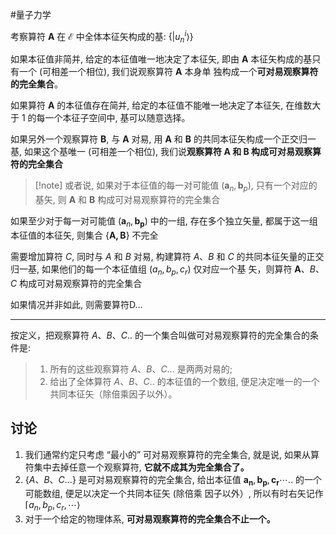 #量子力学 

考察算符 $\boldsymbol{A}$ 在 $\mathcal{E}$ 中全体本征矢构成的基: $\left\{\left|u_n^i\right\rangle\right\}$

如果本征值非简并, 给定的本征值唯一地决定了本征矢, 即由 $\boldsymbol{A}$ 本征矢构成的基只有一个 (可相差一个相位), 我们说观察算符 $\boldsymbol{A}$ 本身单 独构成一个**可对易观察算符的完全集合**。

如果算符 $\boldsymbol{A}$ 的本征值存在简并, 给定的本征值不能唯一地决定了本征矢, 在维数大于 1 的每一个本征子空间中, 基可以随意选择。

如果另外一个观察算符 $\boldsymbol{B}$, 与 $\boldsymbol{A}$ 对易, 用 $\boldsymbol{A}$ 和 $\boldsymbol{B}$ 的共同本征矢构成一个正交归一基, 如果这个基唯一 (可相差一个相位), 我们说**观察算符 $\boldsymbol{A}$ 和 $\boldsymbol{B}$ 构成可对易观察算符的完全集合**

>[!note] 或者说, 如果对于本征值的每一对可能值 $\left(\boldsymbol{a}_n, \boldsymbol{b}_p\right)$, 只有一个对应的基矢, 则 $\boldsymbol{A}$ 和 $\boldsymbol{B}$ 构成可对易观察算符的完全集合




如果至少对于每一对可能值 $\left(\boldsymbol{a}_n, \boldsymbol{b}_{\boldsymbol{p}}\right)$ 中的一组, 存在多个独立矢量, 都属于这一组本征值的本征矢, 则集合 $\{\boldsymbol{A , B}\}$ 不完全

需要增加算符 $C$, 同时与 $A$ 和 $B$ 对易, 构建算符 $A 、 B$ 和 $C$ 的共同本征矢量的正交归一基, 如果他们的每一个本征值组 $\left(a_n, b_p, c_r\right)$ 仅对应一个基 矢，则算符 $\boldsymbol{A} 、 B 、 C$ 构成可对易观察算符的完全集合

如果情况并非如此, 则需要算符D...
***
按定义，把观察算符 $A 、 B 、C .$. 的一个集合叫做可对易观察算符的完全集合的条件是:
>1. 所有的这些观察算符 $A 、 B 、 C \ldots$ 是两两对易的;
>2. 给出了全体算符 $A 、 B 、 C .$. 的本征值的一个数组, 便足决定唯一的一个共同本征矢（除倍乘因子以外）。

## 讨论


1. 我们通常约定只考虑 “最小的” 可对易观察算符的完全集合, 就是说, 如果从算符集中去掉任意一个观察算符, **它就不成其为完全集合了。**
2. $\{A 、 B 、 C \ldots\}$ 是可对易观察算符的完全集合, 给出本征值 $\boldsymbol{a}_{\boldsymbol{n}}, \boldsymbol{b}_{\boldsymbol{p}}, \boldsymbol{c}_{\boldsymbol{r}} \cdots$.. 的一个可能数组, 便足以决定一个共同本征矢 (除倍乘 因子以外）, 所以有时右矢记作 $\left\lceil a_n, b_p, c_r, \cdots\right\rangle$
3. 对于一个给定的物理体系, **可对易观察算符的完全集合不止一个。**